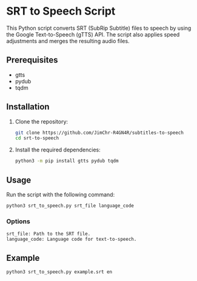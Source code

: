 # SRT to Speech Script

This Python script converts SRT (SubRip Subtitle) files to speech by using the Google Text-to-Speech (gTTS) API. The script also applies speed adjustments and merges the resulting audio files.

## Prerequisites
- gtts
- pydub
- tqdm

## Installation

1. Clone the repository:

    ```bash
    git clone https://github.com/JimChr-R4GN4R/subtitles-to-speech
    cd srt-to-speech
    ```

2. Install the required dependencies:

    ```bash
    python3 -m pip install gtts pydub tqdm
    ```

## Usage

Run the script with the following command:

```bash
python3 srt_to_speech.py srt_file language_code
```

### Options
    srt_file: Path to the SRT file.
    language_code: Language code for text-to-speech.

## Example
```bash
python3 srt_to_speech.py example.srt en
```
